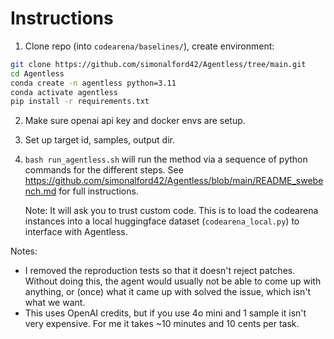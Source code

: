 # Instructions
1. Clone repo (into `codearena/baselines/`), create environment:

```bash
git clone https://github.com/simonalford42/Agentless/tree/main.git
cd Agentless
conda create -n agentless python=3.11
conda activate agentless
pip install -r requirements.txt
```

2. Make sure openai api key and docker envs are setup.
3. Set up target id, samples, output dir.
4. `bash run_agentless.sh` will run the method via a sequence of python commands for the different steps. See https://github.com/simonalford42/Agentless/blob/main/README_swebench.md for full instructions.

    Note: It will ask you to trust custom code. This is to load the codearena instances into a local huggingface dataset (`codearena_local.py`) to interface with Agentless.


Notes:
- I removed the reproduction tests so that it doesn't reject patches. Without doing this, the agent would usually not be able to come up with anything, or (once) what it came up with solved the issue, which isn't what we want.
- This uses OpenAI credits, but if you use 4o mini and 1 sample it isn't very expensive. For me it takes ~10 minutes and 10 cents per task.
